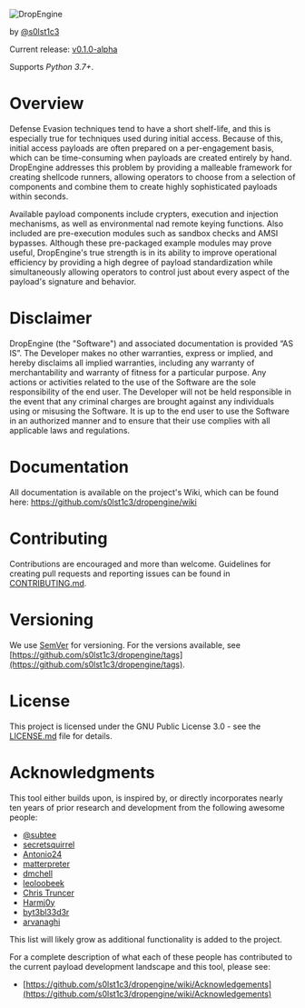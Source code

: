 ![DropEngine](https://raw.githubusercontent.com/s0lst1c3/dropengine/master/DropEngine%201.png)

by [@s0lst1c3](https://twitter.com/s0lst1c3)

Current release: [v0.1.0-alpha](https://github.com/s0lst1c3/dropengine/releases/tag/v0.1.-alpha)

Supports _Python 3.7+_.

# Overview

Defense Evasion techniques tend to have a short shelf-life, and this is especially true for techniques used during initial access. Because of this, initial access payloads are often prepared on a per-engagement  basis, which can be time-consuming when payloads are created entirely by hand. DropEngine addresses this problem by providing a malleable framework for creating shellcode runners, allowing operators to choose from a selection of components and combine them to create highly sophisticated payloads within seconds.

Available payload components include crypters, execution and injection mechanisms, as well as environmental nad remote keying functions. Also included are pre-execution modules such as sandbox checks and AMSI bypasses. Although these pre-packaged example modules may prove useful, DropEngine's true strength is in its ability to improve operational efficiency by providing a high degree of payload standardization while simultaneously allowing operators to control just about every aspect of the payload's signature and behavior.

# Disclaimer

DropEngine (the "Software") and associated documentation is provided “AS IS”. The Developer makes no other warranties, express or implied, and hereby disclaims all implied warranties, including any warranty of merchantability and warranty of fitness for a particular purpose. Any actions or activities related to the use of the Software are the sole responsibility of the end user. The Developer will not be held responsible in the event that any criminal charges are brought against any individuals using or misusing the Software. It is up to the end user to use the Software in an authorized manner and to ensure that their use complies with all applicable laws and regulations.

# Documentation

All documentation is available on the project's Wiki, which can be found here: https://github.com/s0lst1c3/dropengine/wiki

# Contributing

Contributions are encouraged and more than welcome. Guidelines for creating pull requests and reporting issues can be found in  [CONTRIBUTING.md](CONTRIBUTING.md).

# Versioning

We use [SemVer](http://semver.org/) for versioning. For the versions available, see  [https://github.com/s0lst1c3/dropengine/tags](https://github.com/s0lst1c3/dropengine/tags).

# License

This project is licensed under the GNU Public License 3.0 - see the [LICENSE.md](LICENSE.md) file for details. 

# Acknowledgments
This tool either builds upon, is inspired by, or directly incorporates nearly ten years of prior research and development from the following awesome people:

* [@subtee](https://twitter.com/subtee)
* [secretsquirrel](https://github.com/secretsquirrel)
* [Antonio24](https://github.com/antonio24)
* [matterpreter](https://github.com/matterpreter)
* [dmchell](https://github.com/dmchell)
* [leoloobeek](https://github.com/leoloobeek) 
* [Chris Truncer](https://twitter.com/christruncer)
* [Harmj0y](https://github.com/harmj0y)
* [byt3bl33d3r](https://github.com/byt3bl33d3r)
* [arvanaghi](https://github.com/arvanaghi)

This list will likely grow as additional functionality is added to the project.

For a complete description of what each of these people has contributed to the current payload development landscape and this tool, please see:

* [https://github.com/s0lst1c3/dropengine/wiki/Acknowledgements](https://github.com/s0lst1c3/dropengine/wiki/Acknowledgements)
